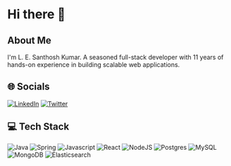 # Hi there 👋

## About Me
I'm L. E. Santhosh Kumar.
A seasoned full-stack developer with 11 years of hands-on experience in building scalable web applications.

## 🌐 Socials
[![LinkedIn](https://img.shields.io/badge/LinkedIn-%230077B5.svg?logo=linkedin&logoColor=white)](https://www.linkedin.com/in/santhoshle/) [![Twitter](https://img.shields.io/badge/Twitter-%231DA1F2.svg?logo=Twitter&logoColor=white)](https://twitter.com/santhoshle) 

## 💻 Tech Stack
![Java](https://img.shields.io/badge/java-000000.svg?style=for-the-badge&logo=openjdk&logoColor=white) ![Spring](https://img.shields.io/badge/Spring-6DB33F?style=for-the-badge&logo=Spring&logoColor=white) ![Javascript](https://img.shields.io/badge/javascript-F7DF1E.svg?style=for-the-badge&logo=javascript&logoColor=white) ![React](https://img.shields.io/badge/react-%2320232a.svg?style=for-the-badge&logo=react&logoColor=%2361DAFB) ![NodeJS](https://img.shields.io/badge/nodejs-5FA04E.svg?style=for-the-badge&logo=nodedotjs&logoColor=%234FC08D) ![Postgres](https://img.shields.io/badge/postgres-%23316192.svg?style=for-the-badge&logo=postgresql&logoColor=white) ![MySQL](https://img.shields.io/badge/mysql-%2300f.svg?style=for-the-badge&logo=mysql&logoColor=white) ![MongoDB](https://img.shields.io/badge/MongoDB-%234ea94b.svg?style=for-the-badge&logo=mongodb&logoColor=white) ![Elasticsearch](https://img.shields.io/badge/Elasticsearch-005571.svg?style=for-the-badge&logo=elasticsearch&logoColor=white) 

<!--
**santhoshle/santhoshle** is a ✨ _special_ ✨ repository because its `README.md` (this file) appears on your GitHub profile.

Here are some ideas to get you started:

- 🔭 I’m currently working on ...
- 🌱 I’m currently learning ...
- 👯 I’m looking to collaborate on ...
- 🤔 I’m looking for help with ...
- 💬 Ask me about ...
- 📫 How to reach me: ...
- 😄 Pronouns: ...
- ⚡ Fun fact: ...
-->
